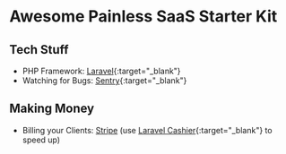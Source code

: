 # Awesome Painless SaaS Starter Kit

## Tech Stuff

- PHP Framework: [Laravel](https://laravel.com/?utm_source=Awesome-Painless-SaaS-Starter-Kit){:target="_blank"}
- Watching for Bugs: [Sentry](https://sentry.io/?utm_source=Awesome-Painless-SaaS-Starter-Kit){:target="_blank"}

## Making Money

- Billing your Clients: [Stripe](https://stripe.com/?utm_source=Awesome-Painless-SaaS-Starter-Kit) (use [Laravel Cashier](https://laravel.com/docs/cashier?utm_source=Awesome-Painless-SaaS-Starter-Kit){:target="_blank"} to speed up)
